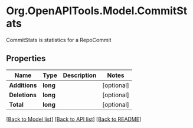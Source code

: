 # Org.OpenAPITools.Model.CommitStats
CommitStats is statistics for a RepoCommit

## Properties

Name | Type | Description | Notes
------------ | ------------- | ------------- | -------------
**Additions** | **long** |  | [optional] 
**Deletions** | **long** |  | [optional] 
**Total** | **long** |  | [optional] 

[[Back to Model list]](../README.md#documentation-for-models) [[Back to API list]](../README.md#documentation-for-api-endpoints) [[Back to README]](../README.md)

